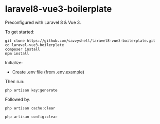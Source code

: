 # laravel8-vue3-boilerplate
 
Preconfigured with Laravel 8 & Vue 3.

To get started:

    git clone https://github.com/savvyshell/laravel8-vue3-boilerplate.git
    cd laravel-vue3-boilerplate
    composer install
    npm install

Initialize:

* Create .env file (from .env.example)

Then run:

    php artisan key:generate
    
Followed by:

    php artisan cache:clear
    
    php artisan config:clear
